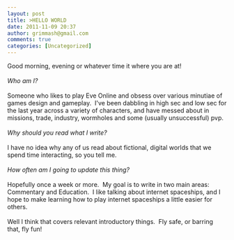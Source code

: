 ```yaml
---
layout: post
title: >HELLO WORLD
date: 2011-11-09 20:37
author: grimmash@gmail.com
comments: true
categories: [Uncategorized]
---
```

Good morning, evening or whatever time it where you are at!<br /><br /><i>Who am I?</i><br /><br />Someone who likes to play Eve Online and obsess over various minutiae of games design and gameplay. &nbsp;I've been dabbling in high sec and low sec for the last year across a variety of characters, and have messed about in missions, trade, industry, wormholes and some (usually unsuccessful) pvp.<br /><br /><i>Why should you read what I write?</i><br /><br />I have no idea why any of us read about fictional, digital worlds that we spend time interacting, so you tell me.<br /><br /><i>How often am I going to update this thing?</i><br /><br />Hopefully once a week or more. &nbsp;My goal is to write in two main areas: Commentary and Education. &nbsp;I like talking about internet spaceships, and I hope to make learning how to play internet spaceships a little easier for others.<br /><br />Well I think that covers relevant introductory things. &nbsp;Fly safe, or barring that, fly fun!
